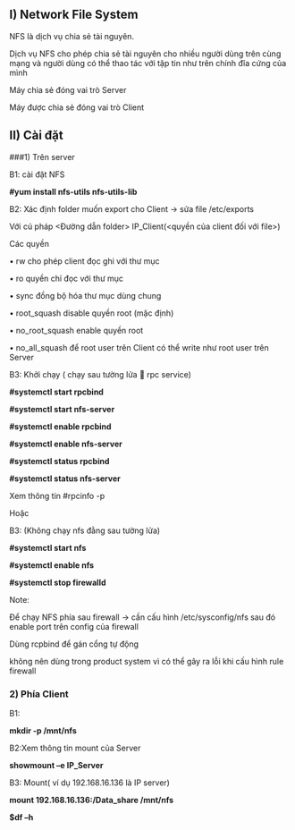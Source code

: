 ## I)	Network File System

NFS là dịch vụ chia sẻ tài nguyên.

Dịch vụ NFS cho phép chia sẻ tài nguyên cho nhiều người dùng trên cùng mạng và người dùng có thể thao tác với tập tin như trên chính đĩa cứng của mình

Máy chia sẻ đóng vai trò Server

Máy được chia sẻ đóng vai trò Client

## II)	Cài đặt
###1)	Trên server

B1:  cài đặt NFS

**#yum install nfs-utils nfs-utils-lib**

B2: 
Xác định folder muốn export cho Client -> sửa file /etc/exports

Với cú pháp	<Đường dẫn folder> IP_Client(<quyền của client đối với file>)

Các quyền

•	rw 	cho phép client đọc ghi với thư mục

•	ro 	quyền chỉ đọc với thư mục

•	sync 	đồng bộ hóa thư mục dùng chung

•	root_squash 	disable quyền root (mặc định)

•	no_root_squash 	enable quyền root

•	no_all_squash	 	để root user trên Client có thể write như root user trên Server

B3: Khởi chạy ( chạy sau tường lửa  rpc service)

**#systemctl start rpcbind**

**#systemctl start nfs-server**

**#systemctl enable rpcbind**

**#systemctl enable nfs-server**

**#systemctl status rpcbind**

**#systemctl status nfs-server**

Xem thông tin #rpcinfo -p


Hoặc 


B3:  (Không chạy nfs đằng sau tường lửa)

**#systemctl start nfs**

**#systemctl enable nfs**

**#systemctl stop firewalld**



Note: 

Để chạy NFS phía sau firewall -> cần cấu hình /etc/sysconfig/nfs sau đó enable port trên config của firewall

Dùng rcpbind để gán cổng tự động 

không nên dùng trong product system vì có thể  gây ra lỗi khi cấu hình rule firewall

### 2)	Phía Client

B1: 

**mkdir  -p /mnt/nfs**

B2:Xem thông tin mount của Server

**showmount –e IP_Server**

B3: Mount( ví dụ 192.168.16.136 là IP server)

**mount 192.168.16.136:/Data_share /mnt/nfs**

**$df –h**
